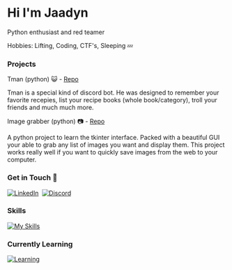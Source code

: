 # Hi I'm Jaadyn

Python enthusiast and red teamer

Hobbies: Lifting, Coding, CTF's, Sleeping 💤

### Projects
Tman (python) 😺 - [Repo](https://github.com/Ryushe/Tman)

Tman is a special kind of discord bot. He was designed to remember your favorite recepies, list your recipe books (whole book/category), troll your friends and much much more.

Image grabber (python) 📷 - [Repo](https://github.com/Ryushe/imageGrabber)

A python project to learn the tkinter interface. Packed with a beautiful GUI your able to grab any list of images you want and display them. This project works really well if you want to quickly save images from the web to your computer.

### Get in Touch 🐇
[![LinkedIn](https://skillicons.dev/icons?i=linkedin)](https://linkedin.com/in/jaadyn-humphries)&nbsp;
[![Discord](https://skillicons.dev/icons?i=discord)](https://discord.com/users/885387221870473226) 

### Skills
[![My Skills](https://skillicons.dev/icons?i=python,vim,js,html,bash,css,linux)](https://skillicons.dev)

### Currently Learning
[![Learning](https://skillicons.dev/icons?i=rust)](https://skillicons.dev)
